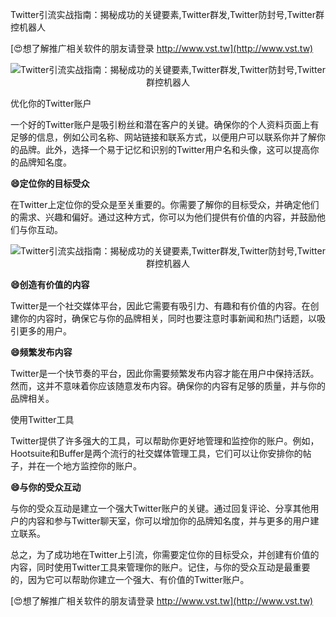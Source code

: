 Twitter引流实战指南：揭秘成功的关键要素,Twitter群发,Twitter防封号,Twitter群控机器人

[😍想了解推广相关软件的朋友请登录 http://www.vst.tw](http://www.vst.tw)

 <center><img src="https://vst.tw/MP4/tuiguang/png/6.png" alt="Twitter引流实战指南：揭秘成功的关键要素,Twitter群发,Twitter防封号,Twitter群控机器人"></center>

优化你的Twitter账户

一个好的Twitter账户是吸引粉丝和潜在客户的关键。确保你的个人资料页面上有足够的信息，例如公司名称、网站链接和联系方式，以便用户可以联系你并了解你的品牌。此外，选择一个易于记忆和识别的Twitter用户名和头像，这可以提高你的品牌知名度。

**😄定位你的目标受众**

在Twitter上定位你的受众是至关重要的。你需要了解你的目标受众，并确定他们的需求、兴趣和偏好。通过这种方式，你可以为他们提供有价值的内容，并鼓励他们与你互动。

 <center><img src="https://vst.tw/MP4/tuiguang/png/1.png" alt="Twitter引流实战指南：揭秘成功的关键要素,Twitter群发,Twitter防封号,Twitter群控机器人"></center>

**😄创造有价值的内容**

Twitter是一个社交媒体平台，因此它需要有吸引力、有趣和有价值的内容。在创建你的内容时，确保它与你的品牌相关，同时也要注意时事新闻和热门话题，以吸引更多的用户。

**😄频繁发布内容**

Twitter是一个快节奏的平台，因此你需要频繁发布内容才能在用户中保持活跃。然而，这并不意味着你应该随意发布内容。确保你的内容有足够的质量，并与你的品牌相关。

使用Twitter工具

Twitter提供了许多强大的工具，可以帮助你更好地管理和监控你的账户。例如，Hootsuite和Buffer是两个流行的社交媒体管理工具，它们可以让你安排你的帖子，并在一个地方监控你的账户。

**😄与你的受众互动**

与你的受众互动是建立一个强大Twitter账户的关键。通过回复评论、分享其他用户的内容和参与Twitter聊天室，你可以增加你的品牌知名度，并与更多的用户建立联系。

总之，为了成功地在Twitter上引流，你需要定位你的目标受众，并创建有价值的内容，同时使用Twitter工具来管理你的账户。记住，与你的受众互动是最重要的，因为它可以帮助你建立一个强大、有价值的Twitter账户。

[😍想了解推广相关软件的朋友请登录 http://www.vst.tw](http://www.vst.tw)



